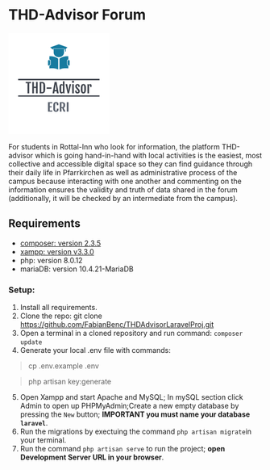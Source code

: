 # THD-Advisor Forum 
<img src="public/images/logo.png" alt="Image"/>

For students in Rottal-Inn who look for information, the platform THD-advisor which is going hand-in-hand with local activities is the easiest, most collective and accessible digital space so they can find guidance through their daily life in Pfarrkirchen as well as administrative process of the campus because interacting with one another and commenting on the information ensures the validity and truth of data shared in the forum (additionally, it will be checked by an intermediate from the campus).​
## Requirements
- [composer: version 2.3.5](https://getcomposer.org/download/)
- [xampp: version v3.3.0](https://www.apachefriends.org/download.html)
- php: version 8.0.12
- mariaDB: version 10.4.21-MariaDB
### Setup:
1. Install all requirements.
2. Clone the repo: git clone https://github.com/FabianBenc/THDAdvisorLaravelProj.git
3. Open a terminal in a cloned repository and run command: `composer update`
4. Generate your local .env file with commands: 
>cp .env.example .env

>php artisan key:generate
5. Open Xampp and start Apache and MySQL; In mySQL section click Admin to open up PHPMyAdmin;Create a new empty database by pressing the `New` button; **IMPORTANT you must name your database `laravel`**.
6. Run the migrations by exectuing the command `php artisan migrate`in your terminal.
7. Run the command `php artisan serve` to run the project; **open Development Server URL in your browser**.
